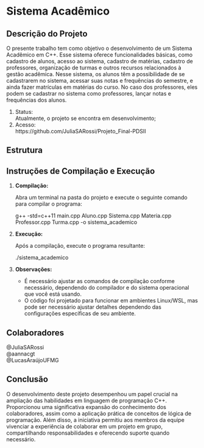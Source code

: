 # Sistema Acadêmico

## Descrição do Projeto
O presente trabalho tem como objetivo o desenvolvimento de um Sistema Acadêmico em C++. Esse sistema oferece funcionalidades básicas, como cadastro de alunos, acesso ao sistema, cadastro de matérias, cadastro de professores, organização de turmas e outros recursos relacionados à gestão acadêmica. Nesse sistema, os alunos têm a possibilidade de se cadastrarem no sistema, acessar suas notas e frequências do semestre, e ainda fazer matrículas em matérias do curso. No caso dos professores, eles podem se cadastrar no sistema como professores, lançar notas e frequências dos alunos.

<ol>
  <li>Status:</li> Atualmente, o projeto se encontra em desenvolvimento;
  <li>Acesso:</li> https://github.com/JuliaSARossi/Projeto_Final-PDSII
</ol>

## Estrutura



## Instruções de Compilação e Execução

1. **Compilação:**

   Abra um terminal na pasta do projeto e execute o seguinte comando para compilar o programa:

   g++ -std=c++11 main.cpp Aluno.cpp Sistema.cpp Materia.cpp Professor.cpp Turma.cpp -o sistema_academico
2. **Execução:**

   Após a compilação, execute o programa resultante:

   ./sistema_academico
3. **Observações:**

    * É necessário ajustar as comandos de compilação conforme necessário, dependendo do compilador e do sistema operacional que você está usando.
    * O código foi projetado para funcionar em ambientes Linux/WSL, mas pode ser necessário ajustar detalhes dependendo das configurações específicas de seu ambiente.

## Colaboradores

@JuliaSARossi  
@aannacgt  
@LucasAraújoUFMG

## Conclusão

O desenvolvimento deste projeto desempenhou um papel crucial na ampliação das habilidades em linguagem de programação C++. Proporcionou uma significativa expansão do conhecimento dos colaboradores, assim como a aplicação prática de conceitos de lógica de programação. Além disso, a iniciativa permitiu aos membros da equipe vivenciar a experiência de colaborar em um projeto em grupo, compartilhando responsabilidades e oferecendo suporte quando necessário.
